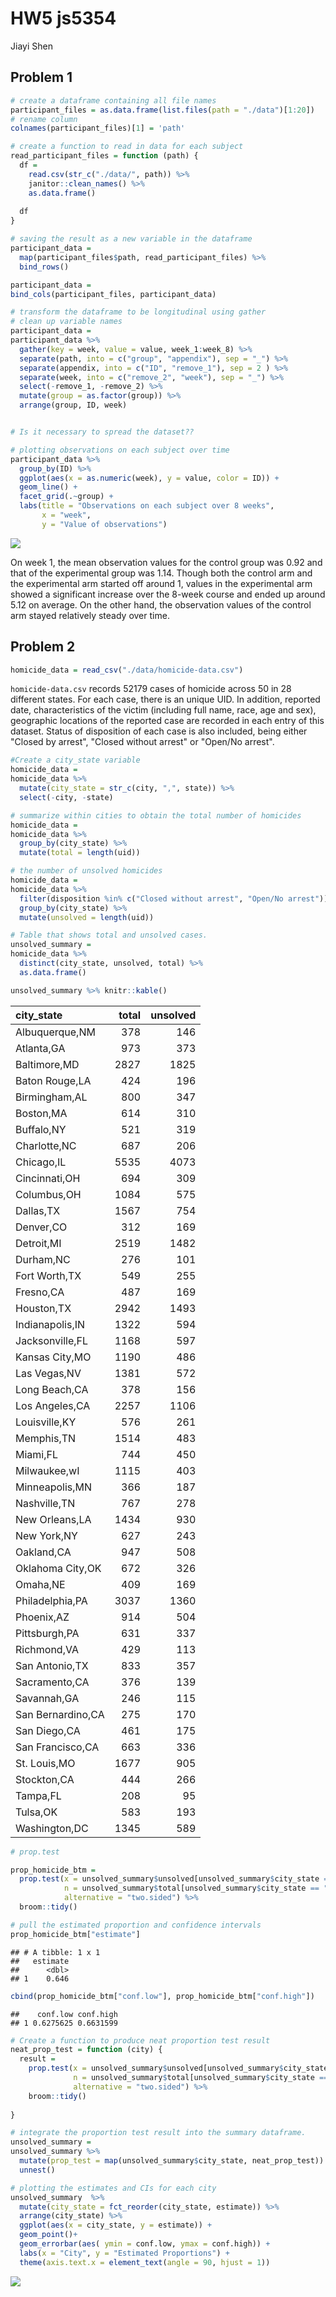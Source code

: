 HW5 js5354
================
Jiayi Shen

Problem 1
---------

``` r
# create a dataframe containing all file names
participant_files = as.data.frame(list.files(path = "./data")[1:20]) 
# rename column
colnames(participant_files)[1] = 'path' 

# create a function to read in data for each subject 
read_participant_files = function (path) {
  df = 
    read.csv(str_c("./data/", path)) %>% 
    janitor::clean_names() %>% 
    as.data.frame()
  
  df
}

# saving the result as a new variable in the dataframe
participant_data = 
  map(participant_files$path, read_participant_files) %>% 
  bind_rows()

participant_data =
bind_cols(participant_files, participant_data)
```

``` r
# transform the dataframe to be longitudinal using gather
# clean up variable names
participant_data = 
participant_data %>% 
  gather(key = week, value = value, week_1:week_8) %>% 
  separate(path, into = c("group", "appendix"), sep = "_") %>% 
  separate(appendix, into = c("ID", "remove_1"), sep = 2 ) %>% 
  separate(week, into = c("remove_2", "week"), sep = "_") %>% 
  select(-remove_1, -remove_2) %>% 
  mutate(group = as.factor(group)) %>% 
  arrange(group, ID, week)


# Is it necessary to spread the dataset?? 
```

``` r
# plotting observations on each subject over time
participant_data %>% 
  group_by(ID) %>% 
  ggplot(aes(x = as.numeric(week), y = value, color = ID)) +
  geom_line() +
  facet_grid(.~group) +
  labs(title = "Observations on each subject over 8 weeks", 
       x = "week",
       y = "Value of observations")
```

![](p8105_hw5_js5354_files/figure-markdown_github/plotting%20observations%20on%20each%20subject%20over%20time-1.png)

On week 1, the mean observation values for the control group was 0.92 and that of the experimental group was 1.14. Though both the control arm and the experimental arm started off around 1, values in the experimental arm showed a significant increase over the 8-week course and ended up around 5.12 on average. On the other hand, the observation values of the control arm stayed relatively steady over time.

Problem 2
---------

``` r
homicide_data = read_csv("./data/homicide-data.csv")
```

`homicide-data.csv` records 52179 cases of homicide across 50 in 28 different states. For each case, there is an unique UID. In addition, reported date, characteristics of the victim (including full name, race, age and sex), geographic locations of the reported case are recorded in each entry of this dataset. Status of disposition of each case is also included, being either "Closed by arrest", "Closed without arrest" or "Open/No arrest".

``` r
#Create a city_state variable
homicide_data =
homicide_data %>% 
  mutate(city_state = str_c(city, ",", state)) %>% 
  select(-city, -state)
```

``` r
# summarize within cities to obtain the total number of homicides
homicide_data = 
homicide_data %>% 
  group_by(city_state) %>% 
  mutate(total = length(uid))

# the number of unsolved homicides
homicide_data = 
homicide_data %>% 
  filter(disposition %in% c("Closed without arrest", "Open/No arrest")) %>% 
  group_by(city_state) %>% 
  mutate(unsolved = length(uid)) 

# Table that shows total and unsolved cases.
unsolved_summary = 
homicide_data %>% 
  distinct(city_state, unsolved, total) %>% 
  as.data.frame()

unsolved_summary %>% knitr::kable()
```

| city\_state       |  total|  unsolved|
|:------------------|------:|---------:|
| Albuquerque,NM    |    378|       146|
| Atlanta,GA        |    973|       373|
| Baltimore,MD      |   2827|      1825|
| Baton Rouge,LA    |    424|       196|
| Birmingham,AL     |    800|       347|
| Boston,MA         |    614|       310|
| Buffalo,NY        |    521|       319|
| Charlotte,NC      |    687|       206|
| Chicago,IL        |   5535|      4073|
| Cincinnati,OH     |    694|       309|
| Columbus,OH       |   1084|       575|
| Dallas,TX         |   1567|       754|
| Denver,CO         |    312|       169|
| Detroit,MI        |   2519|      1482|
| Durham,NC         |    276|       101|
| Fort Worth,TX     |    549|       255|
| Fresno,CA         |    487|       169|
| Houston,TX        |   2942|      1493|
| Indianapolis,IN   |   1322|       594|
| Jacksonville,FL   |   1168|       597|
| Kansas City,MO    |   1190|       486|
| Las Vegas,NV      |   1381|       572|
| Long Beach,CA     |    378|       156|
| Los Angeles,CA    |   2257|      1106|
| Louisville,KY     |    576|       261|
| Memphis,TN        |   1514|       483|
| Miami,FL          |    744|       450|
| Milwaukee,wI      |   1115|       403|
| Minneapolis,MN    |    366|       187|
| Nashville,TN      |    767|       278|
| New Orleans,LA    |   1434|       930|
| New York,NY       |    627|       243|
| Oakland,CA        |    947|       508|
| Oklahoma City,OK  |    672|       326|
| Omaha,NE          |    409|       169|
| Philadelphia,PA   |   3037|      1360|
| Phoenix,AZ        |    914|       504|
| Pittsburgh,PA     |    631|       337|
| Richmond,VA       |    429|       113|
| San Antonio,TX    |    833|       357|
| Sacramento,CA     |    376|       139|
| Savannah,GA       |    246|       115|
| San Bernardino,CA |    275|       170|
| San Diego,CA      |    461|       175|
| San Francisco,CA  |    663|       336|
| St. Louis,MO      |   1677|       905|
| Stockton,CA       |    444|       266|
| Tampa,FL          |    208|        95|
| Tulsa,OK          |    583|       193|
| Washington,DC     |   1345|       589|

``` r
# prop.test

prop_homicide_btm = 
  prop.test(x = unsolved_summary$unsolved[unsolved_summary$city_state == "Baltimore,MD"], 
            n = unsolved_summary$total[unsolved_summary$city_state == "Baltimore,MD"],
            alternative = "two.sided") %>% 
  broom::tidy()

# pull the estimated proportion and confidence intervals 
prop_homicide_btm["estimate"]
```

    ## # A tibble: 1 x 1
    ##   estimate
    ##      <dbl>
    ## 1    0.646

``` r
cbind(prop_homicide_btm["conf.low"], prop_homicide_btm["conf.high"])
```

    ##    conf.low conf.high
    ## 1 0.6275625 0.6631599

``` r
# Create a function to produce neat proportion test result
neat_prop_test = function (city) {
  result = 
    prop.test(x = unsolved_summary$unsolved[unsolved_summary$city_state == city],
              n = unsolved_summary$total[unsolved_summary$city_state == city], 
              alternative = "two.sided") %>% 
    broom::tidy()
  
}

# integrate the proportion test result into the summary dataframe.
unsolved_summary = 
unsolved_summary %>% 
  mutate(prop_test = map(unsolved_summary$city_state, neat_prop_test)) %>% 
  unnest()
```

``` r
# plotting the estimates and CIs for each city
unsolved_summary  %>% 
  mutate(city_state = fct_reorder(city_state, estimate)) %>% 
  arrange(city_state) %>% 
  ggplot(aes(x = city_state, y = estimate)) +
  geom_point()+
  geom_errorbar(aes( ymin = conf.low, ymax = conf.high)) +
  labs(x = "City", y = "Estimated Proportions") +
  theme(axis.text.x = element_text(angle = 90, hjust = 1)) 
```

![](p8105_hw5_js5354_files/figure-markdown_github/plotting%20the%20estimates%20and%20CIs%20for%20each%20city-1.png)
